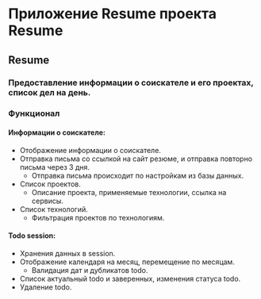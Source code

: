 # Приложение Resume проекта Resume
## Resume
### Предоставление информации о соискателе и его проектах, список дел на день.

### Функционал
#### Информации о соискателе:
- Отображение информации о соискателе.
- Отправка письма со ссылкой на сайт резюме, и отправка повторно письма через 3 дня.
    - Отправка письма происходит по настройкам из базы данных.
- Список проектов.
    - Описание проекта, применяемые технологии, ссылка на сервисы.
- Список технологий.
    - Фильтрация проектов по технологиям.
#### Todo session:
- Хранения данных в session.
- Отображение календаря на месяц, перемещение по месяцам.
  - Валидация дат и дубликатов todo.
- Список актуальный todo и заверенных, изменения статуса todo.
- Удаление todo.